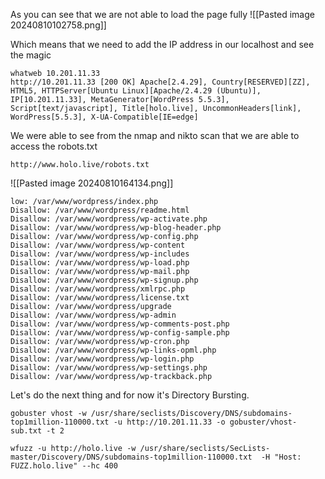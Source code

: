 
As you can see that we are not able to load the page fully 
![[Pasted image 20240810102758.png]]

Which means that we need to add the IP address in our localhost and see the magic

```
whatweb 10.201.11.33
http://10.201.11.33 [200 OK] Apache[2.4.29], Country[RESERVED][ZZ], HTML5, HTTPServer[Ubuntu Linux][Apache/2.4.29 (Ubuntu)], IP[10.201.11.33], MetaGenerator[WordPress 5.5.3], Script[text/javascript], Title[holo.live], UncommonHeaders[link], WordPress[5.5.3], X-UA-Compatible[IE=edge]
```

We were able to see from the nmap and nikto scan that we are able to access the robots.txt
```
http://www.holo.live/robots.txt
```
![[Pasted image 20240810164134.png]]

```
low: /var/www/wordpress/index.php
Disallow: /var/www/wordpress/readme.html
Disallow: /var/www/wordpress/wp-activate.php
Disallow: /var/www/wordpress/wp-blog-header.php
Disallow: /var/www/wordpress/wp-config.php
Disallow: /var/www/wordpress/wp-content
Disallow: /var/www/wordpress/wp-includes
Disallow: /var/www/wordpress/wp-load.php
Disallow: /var/www/wordpress/wp-mail.php
Disallow: /var/www/wordpress/wp-signup.php
Disallow: /var/www/wordpress/xmlrpc.php
Disallow: /var/www/wordpress/license.txt
Disallow: /var/www/wordpress/upgrade
Disallow: /var/www/wordpress/wp-admin
Disallow: /var/www/wordpress/wp-comments-post.php
Disallow: /var/www/wordpress/wp-config-sample.php
Disallow: /var/www/wordpress/wp-cron.php
Disallow: /var/www/wordpress/wp-links-opml.php
Disallow: /var/www/wordpress/wp-login.php
Disallow: /var/www/wordpress/wp-settings.php
Disallow: /var/www/wordpress/wp-trackback.php
```

Let's do the next thing and for now it's Directory Bursting.

```
gobuster vhost -w /usr/share/seclists/Discovery/DNS/subdomains-top1million-110000.txt -u http://10.201.11.33 -o gobuster/vhost-sub.txt -t 2
```

```
wfuzz -u http://holo.live -w /usr/share/seclists/SecLists-master/Discovery/DNS/subdomains-top1million-110000.txt  -H "Host: FUZZ.holo.live" --hc 400
```
